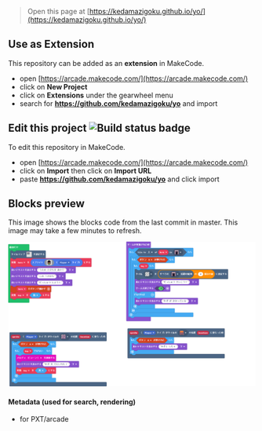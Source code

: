  


> Open this page at [https://kedamazigoku.github.io/yo/](https://kedamazigoku.github.io/yo/)

## Use as Extension

This repository can be added as an **extension** in MakeCode.

* open [https://arcade.makecode.com/](https://arcade.makecode.com/)
* click on **New Project**
* click on **Extensions** under the gearwheel menu
* search for **https://github.com/kedamazigoku/yo** and import

## Edit this project ![Build status badge](https://github.com/kedamazigoku/yo/workflows/MakeCode/badge.svg)

To edit this repository in MakeCode.

* open [https://arcade.makecode.com/](https://arcade.makecode.com/)
* click on **Import** then click on **Import URL**
* paste **https://github.com/kedamazigoku/yo** and click import

## Blocks preview

This image shows the blocks code from the last commit in master.
This image may take a few minutes to refresh.

![A rendered view of the blocks](https://github.com/kedamazigoku/yo/raw/master/.github/makecode/blocks.png)

#### Metadata (used for search, rendering)

* for PXT/arcade
<script src="https://makecode.com/gh-pages-embed.js"></script><script>makeCodeRender("{{ site.makecode.home_url }}", "{{ site.github.owner_name }}/{{ site.github.repository_name }}");</script>
